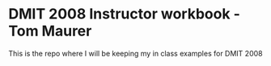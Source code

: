 # DMIT 2008 Instructor workbook - Tom Maurer

This is the repo where I will be keeping my in class examples for DMIT 2008